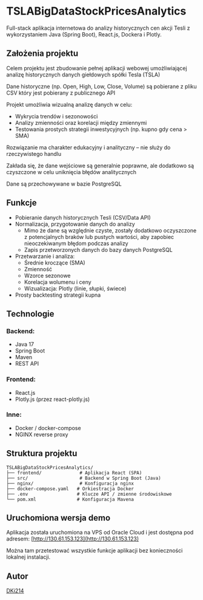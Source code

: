 # TSLABigDataStockPricesAnalytics

Full-stack aplikacja internetowa do analizy historycznych cen akcji Tesli z wykorzystaniem Java (Spring Boot), React.js, Dockera i Plotly.

## Założenia projektu

Celem projektu jest zbudowanie pełnej aplikacji webowej umożliwiającej analizę historycznych danych giełdowych spółki Tesla (TSLA)

Dane historyczne (np. Open, High, Low, Close, Volume) są pobierane z pliku CSV który jest pobierany z publicznego API

Projekt umożliwia wizualną analizę danych w celu:

- Wykrycia trendów i sezonowości
- Analizy zmienności oraz korelacji między zmiennymi
- Testowania prostych strategii inwestycyjnych (np. kupno gdy cena > SMA)

Rozwiązanie ma charakter edukacyjny i analityczny – nie służy do rzeczywistego handlu

Zakłada się, że dane wejściowe są generalnie poprawne, ale dodatkowo są czyszczone w celu uniknięcia błędów analitycznych

Dane są przechowywane w bazie PostgreSQL

## Funkcje

- Pobieranie danych historycznych Tesli (CSV/Data API)
- Normalizacja, przygotowanie danych do analizy
  - Mimo że dane są względnie czyste, zostały dodatkowo oczyszczone z potencjalnych braków lub pustych wartości, aby zapobiec nieoczekiwanym błędom podczas analizy
  - Zapis przetworzonych danych do bazy danych PostgreSQL
- Przetwarzanie i analiza:
  - Średnie kroczące (SMA)
  - Zmienność
  - Wzorce sezonowe
  - Korelacja wolumenu i ceny
  - Wizualizacja: Plotly (linie, słupki, świece)
- Prosty backtesting strategii kupna

## Technologie

### Backend:

- Java 17
- Spring Boot
- Maven
- REST API

### Frontend:

- React.js
- Plotly.js (przez react-plotly.js)

### Inne:

- Docker / docker-compose
- NGINX reverse proxy

## Struktura projektu

```
TSLABigDataStockPricesAnalytics/
├── frontend/              # Aplikacja React (SPA)
├── src/                   # Backend w Spring Boot (Java)
├── nginx/                 # Konfiguracja nginx
├── docker-compose.yaml   # Orkiestracja Docker
├── .env                  # Klucze API / zmienne środowiskowe
└── pom.xml               # Konfiguracja Mavena
```

## Uruchomiona wersja demo

Aplikacja została uruchomiona na VPS od Oracle Cloud i jest dostępna pod adresem: [http://130.61.153.123](http://130.61.153.123)

Można tam przetestować wszystkie funkcje aplikacji bez konieczności lokalnej instalacji.

## Autor

[DKi214](https://github.com/DKi214)

